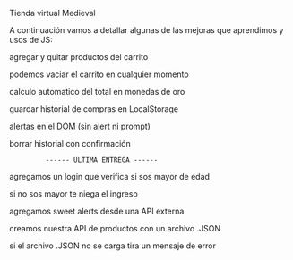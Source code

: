 Tienda virtual Medieval

A continuación vamos a detallar algunas de las mejoras que aprendimos y usos de JS:


agregar y quitar productos del carrito  

podemos vaciar el carrito en cualquier momento

calculo automatico del total en monedas de oro  

guardar historial de compras en LocalStorage  

alertas en el DOM (sin alert ni prompt)  

borrar historial con confirmación 

             ------ ULTIMA ENTREGA ------

agregamos un login que verifica si sos mayor de edad

si no sos mayor te niega el ingreso

agregamos sweet alerts desde una API externa

creamos nuestra API de productos con un archivo .JSON

si el archivo .JSON no se carga tira un mensaje de error






